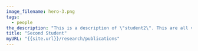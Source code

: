 ```yaml
---
image_filename: hero-3.png
tags:
  - people
the_description: "This is a description of \"student2\". This are all variables that can be easily changed without touching the static html file."
title: "Second Student"
myURL: "{{site.url}}/research/publications"
---
```

